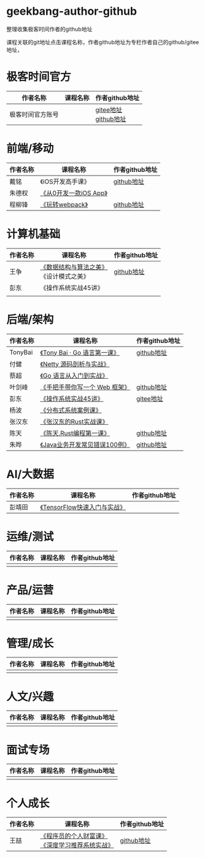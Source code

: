 # geekbang-author-github
整理收集极客时间作者的github地址

课程关联的git地址点击课程名称，作者github地址为专栏作者自己的github/gitee地址，



# 极客时间官方

| 作者名称         | 课程名称 | 作者github地址                                               |
| ---------------- | -------- | ------------------------------------------------------------ |
| 极客时间官方账号 |          | [gitee地址](https://gitee.com/geektime-geekbang)<br />[github地址](https://github.com/geektime-geekbang) |



# 前端/移动

| 作者名称 | 课程名称                                                     | 作者github地址                            |
| -------- | ------------------------------------------------------------ | ----------------------------------------- |
| 戴铭     | 《iOS开发高手课》                                            | [github地址](https://github.com/ming1016) |
| 朱德权   | [《从0开发一款iOS App》](https://gitee.com/geektime-geekbang/geektime-ios-course) |                                           |
| 程柳锋   | [《玩转webpack》](https://github.com/cpselvis/geektime-webpack-course) | [github地址](https://github.com/cpselvis) |



# 计算机基础

| 作者名称 | 课程名称                                                     | 作者github地址                                 |
| -------- | ------------------------------------------------------------ | ---------------------------------------------- |
| 王争     | [《数据结构与算法之美》](https://github.com/wangzheng0822/algo)<br />《设计模式之美》 | [github地址](https://github.com/wangzheng0822) |
|     彭东     |  《操作系统实战45讲》                                                            |                                                |
|          |                                                              |                                                |

 



# 后端/架构

| 作者名称 | 课程名称                                                     | 作者github地址                                 |
| -------- | ------------------------------------------------------------ | ---------------------------------------------- |
| TonyBai  | [《Tony Bai · Go 语言第一课》](https://github.com/bigwhite/publication/tree/master/column/timegeek/go-first-course) | [github地址](https://github.com/bigwhite)      |
| 付健     | [《Netty 源码剖析与实战》](https://gitee.com/geektime-geekbang/geek_netty) |                                                |
| 蔡超     | [《Go 语言从入门到实战》](https://gitee.com/geektime-geekbang/go_learning) |                                                |
| 叶剑峰   | [《手把手带你写一个 Web 框架》](https://github.com/gohade/coredemo/tree/geekbang/03) | [github地址](https://github.com/gohade)        |
| 彭东     | [《操作系统实战45讲》](https://gitee.com/lmos/cosmos)        | [gitee地址](https://gitee.com/lmos)            |
| 杨波     | [《分布式系统案例课》](https://gitee.com/geektime-geekbang/geektime-distributed) |                                                |
| 张汉东   | [《张汉东的Rust实战课》](https://gitee.com/geektime-geekbang/geektime-Rust) |                                                |
| 陈天     | [《陈天.Rust编程第一课》](https://github.com/tyrchen/geektime-rust) | [github地址](https://github.com/tyrchen)       |
| 朱晔     | [《Java业务开发常见错误100例》](https://github.com/JosephZhu1983/java-common-mistakes) | [github地址](https://github.com/JosephZhu1983) |



# AI/大数据

| 作者名称 | 课程名称                                                     | 作者github地址 |
| -------- | ------------------------------------------------------------ | -------------- |
| 彭靖田   | [《TensorFlow快速入门与实战》](https://gitee.com/geektime-geekbang/tensorflow-101/tree/master/beginners) |                |



# 运维/测试

| 作者名称 | 课程名称 | 作者github地址 |
| -------- | -------- | -------------- |
|          |          |                |



# 产品/运营

| 作者名称 | 课程名称 | 作者github地址 |
| -------- | -------- | -------------- |
|          |          |                |



# 管理/成长

| 作者名称 | 课程名称 | 作者github地址 |
| -------- | -------- | -------------- |
|          |          |                |



# 人文/兴趣

| 作者名称 | 课程名称 | 作者github地址 |
| -------- | -------- | -------------- |
|          |          |                |



# 面试专场

| 作者名称 | 课程名称 | 作者github地址 |
| -------- | -------- | -------------- |
|          |          |                |



# 个人成长

| 作者名称 | 课程名称                                                     | 作者github地址                          |
| -------- | ------------------------------------------------------------ | --------------------------------------- |
| 王喆     | [《程序员的个人财富课》](https://github.com/wzhe06/SmartInvest)<br />[《深度学习推荐系统实战》](https://github.com/wzhe06/SparrowRecSys) | [github地址](https://github.com/wzhe06) |

